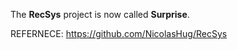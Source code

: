 The **RecSys** project is now called **Surprise**.

REFERNECE: https://github.com/NicolasHug/RecSys
